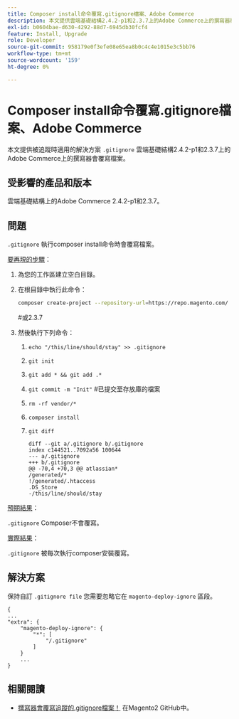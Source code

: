 ```yaml
---
title: Composer install命令覆寫.gitignore檔案、Adobe Commerce
description: 本文提供雲端基礎結構2.4.2-p1和2.3.7上的Adobe Commerce上的撰寫器覆寫追蹤「.gitignore」檔案時的解決方案。
exl-id: b0604bae-d630-4292-88d7-6945db30fcf4
feature: Install, Upgrade
role: Developer
source-git-commit: 958179e0f3efe08e65ea8b0c4c4e1015e3c5bb76
workflow-type: tm+mt
source-wordcount: '159'
ht-degree: 0%

---
```


# Composer install命令覆寫.gitignore檔案、Adobe Commerce

本文提供被追蹤時適用的解決方案 `.gitignore` 雲端基礎結構2.4.2-p1和2.3.7上的Adobe Commerce上的撰寫器會覆寫檔案。

## 受影響的產品和版本

雲端基礎結構上的Adobe Commerce 2.4.2-p1和2.3.7。

## 問題

`.gitignore` 執行composer install命令時會覆寫檔案。

<u>要再現的步驟</u>：


1. 為您的工作區建立空白目錄。
1. 在根目錄中執行此命令：

   ```bash
   composer create-project --repository-url=https://repo.magento.com/ magento/project-community-edition:2.4.2-p1.
   ```

   \#或2.3.7

1. 然後執行下列命令：
   1. `echo "/this/line/should/stay" >> .gitignore`
   1. `git init`
   1. `git add * && git add .*`
   1. `git commit -m "Init"` #已提交至存放庫的檔案
   1. `rm -rf vendor/*`
   1. `composer install`
   1. `git diff`

      ```git
      diff --git a/.gitignore b/.gitignore
      index c144521..7092a56 100644
      --- a/.gitignore
      +++ b/.gitignore
      @@ -70,4 +70,3 @@ atlassian*
      /generated/*
      !/generated/.htaccess
      .DS_Store
      -/this/line/should/stay
      ```

<u>預期結果</u>：

`.gitignore` Composer不會覆寫。

<u>實際結果</u>：

`.gitignore` 被每次執行composer安裝覆寫。

## 解決方案

保持自訂 `.gitignore file` 您需要忽略它在 `magento-deploy-ignore` 區段。

```git
{
...
"extra": {
    "magento-deploy-ignore": {
        "*": [
            "/.gitignore"
        ]
    }
    ...
}
```


## 相關閱讀

* [撰寫器會覆寫追蹤的.gitignore檔案！](https://github.com/magento/magento2/issues/32888) 在Magento2 GitHub中。
